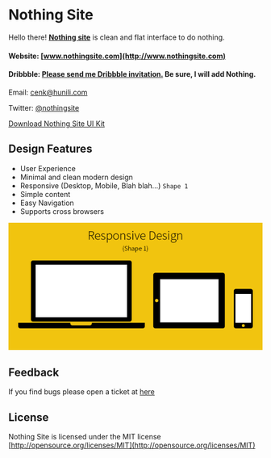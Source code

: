 # Nothing Site

Hello there! **[Nothing site](http://www.nothingsite.com)** is clean and flat interface to do nothing.

#### Website: [www.nothingsite.com](http://www.nothingsite.com)

#### Dribbble: [Please send me Dribbble invitation.](mailto:cenk@hunili.com) Be sure, I will add Nothing.

Email: [cenk@hunili.com](mailto:cenk@hunili.com)

Twitter: [@nothingsite](https://twitter.com/nothingsite)

[Download Nothing Site UI Kit](http://www.nothingsite.com/nothingsite-ui-kit.zip)

## Design Features

* User Experience
* Minimal and clean modern design
* Responsive (Desktop, Mobile, Blah blah...) ` Shape 1 `
* Simple content
* Easy Navigation
* Supports cross browsers

![Responsive Design](responsive.png)

## Feedback

If you find bugs please open a ticket at [here](https://github.com/cenkcakmak/nothingsite.github.io/issues)

## License

Nothing Site is licensed under the MIT license [http://opensource.org/licenses/MIT](http://opensource.org/licenses/MIT)